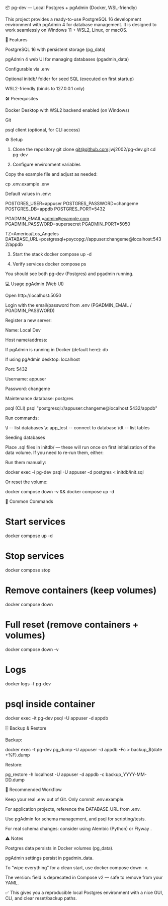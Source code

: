📦 pg-dev — Local Postgres + pgAdmin (Docker, WSL-friendly)

This project provides a ready-to-use PostgreSQL 16 development environment with pgAdmin 4 for database management.
It is designed to work seamlessly on Windows 11 + WSL2, Linux, or macOS.

🚀 Features

PostgreSQL 16 with persistent storage (pg_data)

pgAdmin 4 web UI for managing databases (pgadmin_data)

Configurable via .env

Optional initdb/ folder for seed SQL (executed on first startup)

WSL2-friendly (binds to 127.0.0.1 only)

🛠️ Prerequisites

Docker Desktop
 with WSL2 backend enabled (on Windows)

Git

psql client
 (optional, for CLI access)

⚙️ Setup
1. Clone the repository
git clone git@github.com:jwj2002/pg-dev.git
cd pg-dev

2. Configure environment variables

Copy the example file and adjust as needed:

cp .env.example .env


Default values in .env:

POSTGRES_USER=appuser
POSTGRES_PASSWORD=changeme
POSTGRES_DB=appdb
POSTGRES_PORT=5432

PGADMIN_EMAIL=admin@example.com
PGADMIN_PASSWORD=supersecret
PGADMIN_PORT=5050

TZ=America/Los_Angeles
DATABASE_URL=postgresql+psycopg://appuser:changeme@localhost:5432/appdb

3. Start the stack
docker compose up -d

4. Verify services
docker compose ps


You should see both pg-dev (Postgres) and pgadmin running.

💻 Usage
pgAdmin (Web UI)

Open http://localhost:5050

Login with the email/password from .env (PGADMIN_EMAIL / PGADMIN_PASSWORD)

Register a new server:

Name: Local Dev

Host name/address:

If pgAdmin is running in Docker (default here): db

If using pgAdmin desktop: localhost

Port: 5432

Username: appuser

Password: changeme

Maintenance database: postgres

psql (CLI)
psql "postgresql://appuser:changeme@localhost:5432/appdb"


Run commands:

\l          -- list databases
\c app_test -- connect to database
\dt         -- list tables

Seeding databases

Place .sql files in initdb/ — these will run once on first initialization of the data volume.
If you need to re-run them, either:

Run them manually:

docker exec -i pg-dev psql -U appuser -d postgres < initdb/init.sql


Or reset the volume:

docker compose down -v && docker compose up -d

🔄 Common Commands
# Start services
docker compose up -d

# Stop services
docker compose stop

# Remove containers (keep volumes)
docker compose down

# Full reset (remove containers + volumes)
docker compose down -v

# Logs
docker logs -f pg-dev

# psql inside container
docker exec -it pg-dev psql -U appuser -d appdb

🗄️ Backup & Restore

Backup:

docker exec -t pg-dev pg_dump -U appuser -d appdb -Fc > backup_$(date +%F).dump


Restore:

pg_restore -h localhost -U appuser -d appdb -c backup_YYYY-MM-DD.dump

👥 Recommended Workflow

Keep your real .env out of Git. Only commit .env.example.

For application projects, reference the DATABASE_URL from .env.

Use pgAdmin for schema management, and psql for scripting/tests.

For real schema changes: consider using Alembic
 (Python) or Flyway
.

⚠️ Notes

Postgres data persists in Docker volumes (pg_data).

pgAdmin settings persist in pgadmin_data.

To “wipe everything” for a clean start, use docker compose down -v.

The version: field is deprecated in Compose v2 — safe to remove from your YAML.

✅ This gives you a reproducible local Postgres environment with a nice GUI, CLI, and clear reset/backup paths.
